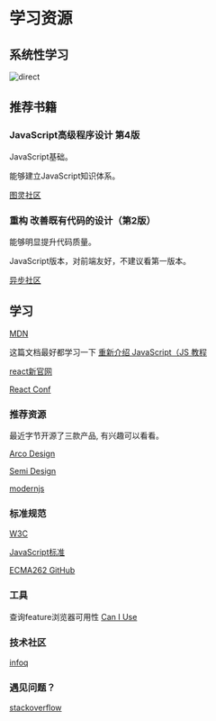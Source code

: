 # 学习资源

## 系统性学习
![direct](/img/learn_end/direct.png)

## 推荐书籍

### JavaScript高级程序设计 第4版
JavaScript基础。

能够建立JavaScript知识体系。

[图灵社区](https://www.ituring.com.cn/book/2472)

### 重构 改善既有代码的设计（第2版）
能够明显提升代码质量。

JavaScript版本，对前端友好，不建议看第一版本。

[异步社区](https://www.epubit.com/bookDetails?id=N42830)

## 学习

[MDN](https://developer.mozilla.org/zh-CN/)

这篇文档最好都学习一下
[重新介绍 JavaScript（JS 教程](https://developer.mozilla.org/zh-CN/docs/Web/JavaScript/A_re-introduction_to_JavaScript)

[react新官网](https://beta.reactjs.org/)

[React Conf](https://conf.reactjs.org/)

### 推荐资源
最近字节开源了三款产品, 有兴趣可以看看。

[Arco Design](https://arco.design/)

[Semi Design](https://semi.design/)

[modernjs](https://modernjs.dev/)

### 标准规范
[W3C](https://www.w3.org/TR/)

[JavaScript标准](https://tc39.es/ecma262/)

[ECMA262 GitHub](https://github.com/tc39/ecma262)

### 工具
查询feature浏览器可用性 [Can I Use](https://caniuse.com/)

### 技术社区
[infoq](https://www.infoq.cn/topic/Front-end)

### 遇见问题？

[stackoverflow](https://stackoverflow.com/)
